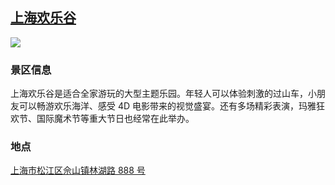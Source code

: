 ## [上海欢乐谷](https://you.ctrip.com/sight/shanghai2/65957.html)

![](http://localhost:3000/scenics_id_001.jpg)

### 景区信息

上海欢乐谷是适合全家游玩的大型主题乐园。年轻人可以体验刺激的过山车，小朋友可以畅游欢乐海洋、感受 4D 电影带来的视觉盛宴。还有多场精彩表演，玛雅狂欢节、国际魔术节等重大节日也经常在此举办。

### 地点

[上海市松江区佘山镇林湖路 888 号](https://map.baidu.com/poi/%E4%B8%8A%E6%B5%B7%E6%AC%A2%E4%B9%90%E8%B0%B7/@13494604.47970175,3623968.127768787,16.73z?uid=cac5fc76735bee8d2cb96d1c&ugc_type=3&ugc_ver=1&device_ratio=2&compat=1&pcevaname=pc4.1&querytype=detailConInfo&da_src=shareurl)